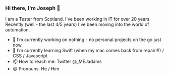 ### Hi there, I'm Joseph 👋

I am a Tester from Scotland.  I've been working in IT for over 20 years.  
Recently (well - the last 4/5 years) I've been moving into the world of automation.

- 🔭 I’m currently working on nothing - no personal projects on the go just now.
- 🌱 I’m currently learning Swift (when my mac comes back from repair!!!) / CSS / Javascript
- 📫 How to reach me: Twitter @_MEJadams
- 😄 Pronouns: He / Him 


<!--[![Top Langs](https://github-readme-stats.vercel.app/api/top-langs/?username=adamsjoe)](https://github.com/anuraghazra/github-readme-stats)

[![Anurag's github stats](https://github-readme-stats.vercel.app/api?username=adamsjoe)](https://github.com/anuraghazra/github-readme-stats) -->
<!--
**adamsjoe/adamsjoe** is a ✨ _special_ ✨ repository because its `README.md` (this file) appears on your GitHub profile.

Here are some ideas to get you started:

- 🔭 I’m currently working on ...
- 🌱 I’m currently learning ...
- 👯 I’m looking to collaborate on ...
- 🤔 I’m looking for help with ...
- 💬 Ask me about ...
- 📫 How to reach me: ...
- 😄 Pronouns: ...
- ⚡ Fun fact: ...
-->
